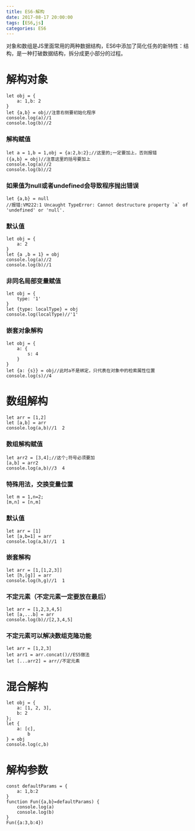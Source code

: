 ```yaml
---
title: ES6-解构
date: 2017-08-17 20:00:00
tags: [ES6,js]
categories: ES6
---
```


对象和数组是JS里面常用的两种数据结构，ES6中添加了简化任务的新特性：结构，是一种打破数据结构，拆分成更小部分的过程。

# 解构对象

```
let obj = {
    a: 1,b: 2
}
let {a,b} = obj//注意右侧要初始化程序
console.log(a)//1
console.log(b)//2
```


### 解构赋值
```
let a = 1,b = 1,obj = {a:2,b:2};//这里的;一定要加上，否则报错
({a,b} = obj)//注意这里的括号要加上
console.log(a)//2
console.log(b)//2
```

### 如果值为null或者undefined会导致程序抛出错误
```
let {a,b} = null
//报错:VM222:1 Uncaught TypeError: Cannot destructure property `a` of 'undefined' or 'null'.
```

### 默认值
```
let obj = {
    a: 2
}
let {a ,b = 1} = obj
console.log(a)//2
console.log(b)//1
```

### 非同名局部变量赋值
```
let obj = {
    type: '1'
}
let {type: localType} = obj
console.log(localType)//'1'
```


### 嵌套对象解构
```
let obj = {
    a: {
        s: 4
    }
}
let {a: {s}} = obj//此时a不是绑定，只代表在对象中的检索属性位置
console.log(s)//4
```


# 数组解构

```
let arr = [1,2]
let [a,b] = arr
console.log(a,b)//1  2
```


### 数组解构赋值
```
let arr2 = [3,4];//这个;符号必须要加
[a,b] = arr2
console.log(a,b)//3  4
```


### 特殊用法，交换变量位置
```
let m = 1,n=2;
[m,n] = [n,m]
```


### 默认值
```
let arr = [1]
let [a,b=1] = arr
console.log(a,b)//1  1
```


### 嵌套解构
```
let arr = [1,[1,2,3]]
let [h,[g]] = arr
console.log(h,g)//1  1
```


### 不定元素（不定元素一定要放在最后）
```
let arr = [1,2,3,4,5]
let [a,...b] = arr
console.log(b)//[2,3,4,5]
```

### 不定元素可以解决数组克隆功能
```
let arr = [1,2,3]
let arr1 = arr.concat()//ES5做法
let [...arr2] = arr//不定元素
```


# 混合解构
```
let obj = {
    a: [1, 2, 3],
    b: 2
};
let {
    a: [c],
        b
} = obj
console.log(c,b)
```

# 解构参数

```
const defaultParams = {
    a: 1,b:2
}
function Fun({a,b}=defaultParams) {
    console.log(a)
    console.log(b)
}
Fun({a:3,b:4})
```
